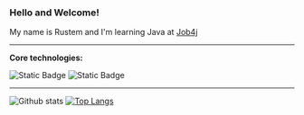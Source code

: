 ### Hello and Welcome!

My name is Rustem and I'm learning Java at [Job4j](https://job4j.ru/)

---

**Core technologies:**

![Static Badge](https://img.shields.io/badge/Java-%3E%3D8-gray?labelColor=orange)
![Static Badge](https://img.shields.io/badge/Maven-3-gray?labelColor=red)

---

![Github stats](https://github-readme-stats.vercel.app/api?username=zux13&hide=stars,prs,issues,contribs)
[![Top Langs](https://github-readme-stats.vercel.app/api/top-langs/?username=zux13&layout=compact)](https://github.com/ShamRail/github-readme-stats)
